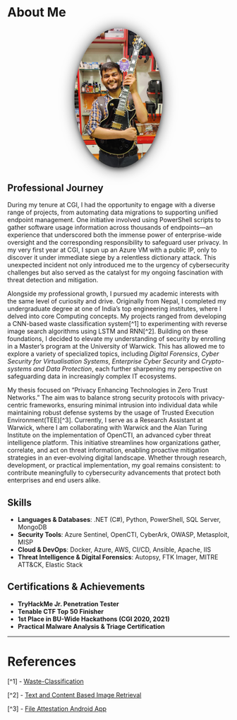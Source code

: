 
# About Me
<p align="center">
  <img src="/assets/images/profile.JPG" alt="John Prasad" width="200" style="
    border-radius: 50%;
    box-shadow: 0px 4px 10px rgba(0, 0, 0, 0.5);
    filter: drop-shadow(0 0 15px rgba(0,0,0,0.6));
    backdrop-filter: blur(5px);
  ">
</p>

## Professional Journey
During my tenure at CGI, I had the opportunity to engage with a diverse range of projects, from automating data migrations to supporting unified endpoint management. One initiative involved using PowerShell scripts to gather software usage information across thousands of endpoints—an experience that underscored both the immense power of enterprise-wide oversight and the corresponding responsibility to safeguard user privacy. In my very first year at CGI, I spun up an Azure VM with a public IP, only to discover it under immediate siege by a relentless dictionary attack. This unexpected incident not only introduced me to the urgency of cybersecurity challenges but also served as the catalyst for my ongoing fascination with threat detection and mitigation.  

Alongside my professional growth, I pursued my academic interests with the same level of curiosity and drive. Originally from Nepal, I completed my undergraduate degree at one of India’s top engineering institutes, where I delved into core Computing concepts. My projects ranged from developing a CNN-based waste classification system[^1] to experimenting with reverse image search algorithms using LSTM and RNN[^2]. Building on these foundations, I decided to elevate my understanding of security by enrolling in a Master’s program at the University of Warwick. This has allowed me to explore a variety of specialized topics, including _Digital Forensics_, _Cyber Security for Virtualisation Systems_, _Enterprise Cyber Security_ and _Crypto-systems and Data Protection_, each further sharpening my perspective on safeguarding data in increasingly complex IT ecosystems.

My thesis focused on “Privacy Enhancing Technologies in Zero Trust Networks.” The aim was to balance strong security protocols with privacy-centric frameworks, ensuring minimal intrusion into individual data while maintaining robust defense systems by the usage of Trusted Execution Environment(TEE)[^3]. Currently, I serve as a Research Assistant at Warwick, where I am collaborating with Warwick and the Alan Turing Institute on the implementation of OpenCTI, an advanced cyber threat intelligence platform. This initiative streamlines how organizations gather, correlate, and act on threat information, enabling proactive mitigation strategies in an ever-evolving digital landscape. Whether through research, development, or practical implementation, my goal remains consistent: to contribute meaningfully to cybersecurity advancements that protect both enterprises and end users alike.


## Skills
- **Languages & Databases**: .NET (C#), Python, PowerShell, SQL Server, MongoDB
- **Security Tools**: Azure Sentinel, OpenCTI, CyberArk, OWASP, Metasploit, MISP
- **Cloud & DevOps**: Docker, Azure, AWS, CI/CD, Ansible, Apache, IIS
- **Threat Intelligence & Digital Forensics**: Autopsy, FTK Imager, MITRE ATT&CK, Elastic Stack

## Certifications & Achievements
- **TryHackMe Jr. Penetration Tester**
- **Tenable CTF Top 50 Finisher**
- **1st Place in BU-Wide Hackathons (CGI 2020, 2021)**
- **Practical Malware Analysis & Triage Certification**

---

# References
[^1] - [Waste-Classification](https://github.com/abhinav23dixit/Waste-Classification)

[^2] - [Text and Content Based Image Retrieval](https://github.com/abhinav23dixit/Text-and-Content-Based-Image-Retrieval)

[^3] - [File Attestation Android App](https://github.com/barrryblock/FileAttestation)

